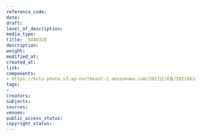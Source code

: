 ```yaml
---
reference_code: 
date: 
draft: 
level_of_description: 
media_type: 
title: _5D40328
description: 
weight: 
modified_at: 
created_at: 
link: 
components:
- https://kctu-photo.s3.ap-northeast-2.amazonaws.com/2021년/8월/20210814_8.15+전국노동자대회/_5D40328.JPG
tags:
- 
creators: 
subjects: 
sources: 
venues: 
public_access_status: 
copyright_status: 
---
```

